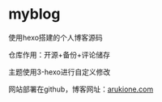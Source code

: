 # myblog

使用hexo搭建的个人博客源码

仓库作用：开源+备份+评论储存

主题使用3-hexo进行自定义修改

网站部署在github，博客网址：[arukione.com](https://www.arukione.com/)
